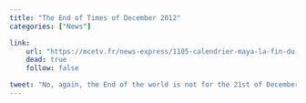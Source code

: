 ```yaml
---
title: "The End of Times of December 2012"
categories: ["News"]

link:
    url: "https://mcetv.fr/news-express/1105-calendrier-maya-la-fin-du-monde-naura-pas-lieu-en-2012"
    dead: true
    follow: false

tweet: "No, again, the End of the world is not for the 21st of December, 2012."
---
```

